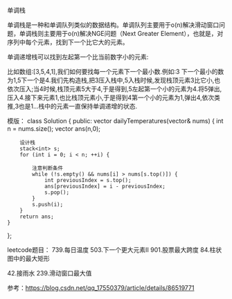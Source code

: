 单调栈

单调栈是一种和单调队列类似的数据结构。单调队列主要用于o(n)解决滑动窗口问题，单调栈则主要用于o(n)解决NGE问题（Next Greater Element），也就是，对序列中每个元素，找到下一个比它大的元素。

单调递增栈可以找到左起第一个比当前数字小的元素:

比如数组:[3,5,4,1],我们如何要找每一个元素下一个最小数.例如:3 下一个最小的数为1,5下一个是4.我们先构造栈,把3压入栈中,5入栈时候,发现栈顶元素3比它小,也依次压入;当4时候,栈顶元素5大于4,于是得到,5左起第一个小的元素为4.将5弹出,压入4.接下来元素1,也比栈顶元素小,于是得到4第一个小的元素为1,弹出4,依次类推,3也是1...栈中的元素一直保持单调递增的状态.

模版：
class Solution {
public:
    vector<int> dailyTemperatures(vector<int>& nums) {
        int n = nums.size();
        vector<int> ans(n,0);
        
        
        设计栈
        stack<int> s;
        for (int i = 0; i < n; ++i) {
            
            注意判断条件
            while (!s.empty() && nums[i] > nums[s.top()]) {
                int previousIndex = s.top();
                ans[previousIndex] = i - previousIndex;
                s.pop();
            }
            s.push(i);
        }
        return ans;
    }
};

leetcode题目：
739.每日温度
503.下一个更大元素II
901.股票最大跨度
84.柱状图中的最大矩形

42.接雨水
239.滑动窗口最大值


参考：https://blog.csdn.net/qq_17550379/article/details/86519771
